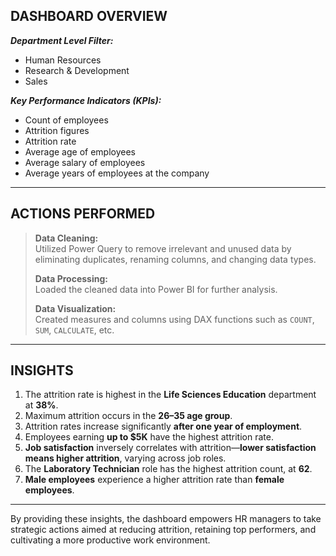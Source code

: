 ## **DASHBOARD OVERVIEW**

**_Department Level Filter:_**  
- Human Resources  
- Research & Development  
- Sales  

**_Key Performance Indicators (KPIs):_**  
- Count of employees  
- Attrition figures  
- Attrition rate  
- Average age of employees  
- Average salary of employees  
- Average years of employees at the company  

---

## **ACTIONS PERFORMED**

> **Data Cleaning:**  
> Utilized Power Query to remove irrelevant and unused data by eliminating duplicates, renaming columns, and changing data types.  
>  
> **Data Processing:**  
> Loaded the cleaned data into Power BI for further analysis.  
>  
> **Data Visualization:**  
> Created measures and columns using DAX functions such as `COUNT`, `SUM`, `CALCULATE`, etc.

---

## **INSIGHTS**

1. The attrition rate is highest in the **Life Sciences Education** department at **38%**.  
2. Maximum attrition occurs in the **26–35 age group**.  
3. Attrition rates increase significantly **after one year of employment**.  
4. Employees earning **up to $5K** have the highest attrition rate.  
5. **Job satisfaction** inversely correlates with attrition—**lower satisfaction means higher attrition**, varying across job roles.  
6. The **Laboratory Technician** role has the highest attrition count, at **62**.  
7. **Male employees** experience a higher attrition rate than **female employees**.

---

By providing these insights, the dashboard empowers HR managers to take strategic actions aimed at reducing attrition, retaining top performers, and cultivating a more productive work environment.
